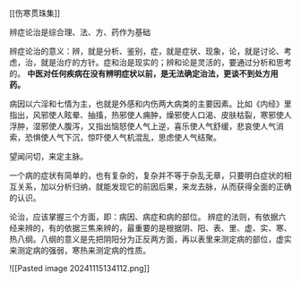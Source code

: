 
[[伤寒贯珠集]]



辨症论治是综合理、法、方、药作为基础

辨症论治的意义：辨，就是分析、鉴别，症，就是症状、现象，论，就是讨论、考虑，治，就是治疗的方针。症和治是现实的；辨和论是灵活的，要通过分析和思考的。
**中医对任何疾病在没有辨明症状以前，是无法确定治法，更谈不到处方用药。**


病因以六淫和七情为主，也就是外感和内伤两大病类的主要因素。比如《内经》里指出，风邪使人眩晕、抽搐，热邪使人痈肿，燥邪使人口渴、皮肤枯裂，寒邪使人浮肿，湿邪使人腹泻，又指出恼怒使人气上逆，喜乐使人气舒缓，悲哀使人气消索，恐惧使人气下沉，惊吓使人气机混乱，思虑使人气结聚。

望闻问切，来定主脉。

一个病的症状有简单的，也有复杂的，复杂并不等于杂乱无章，只要明白症状的相互关系，加以分析归纳，就能发现它的前因后果，来龙去脉，从而获得全面的正确的认识。

论治，应该掌握三个方面，即：病因、病症和病的部位。
辨症的法则，有依据六经来辨的，有的依据三焦来辨的，最重要的是根据阴、阳、表、里、虚、实、寒、热八纲。八纲的意义是先把阴阳分为正反两方面，再以表里来测定病的部位，虚实来测定病的强弱，寒热来测定病的性质。
   
![[Pasted image 20241115134112.png]]



















